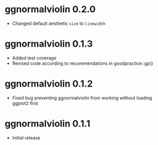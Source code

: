 # ggnormalviolin 0.2.0

- Changed default aesthetic `size` to `linewidth`

# ggnormalviolin 0.1.3

-   Added test coverage
-   Revised code according to recommendations in goodpractice::gp()

# ggnormalviolin 0.1.2

-   Fixed bug preventing ggnormalviolin from working without loading ggplot2 first

# ggnormalviolin 0.1.1

-   Initial release

